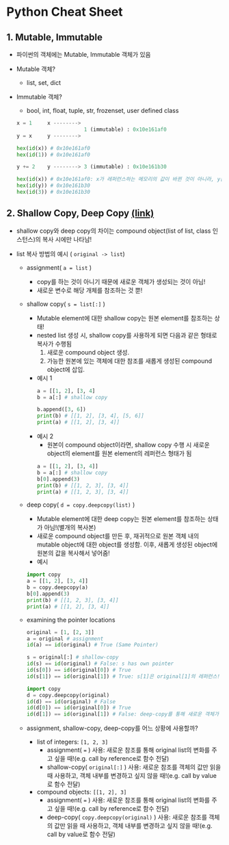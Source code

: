 # Python Cheat Sheet

## 1. Mutable, Immutable

* 파이썬의 객체에는 Mutable, Immutable 객체가 있음

* Mutable 객체?
  * list, set, dict

* Immutable 객체?
  * bool, int, float, tuple, str, frozenset, user defined class
  ```py
  x = 1     x --------> 
                        1 (immutable) : 0x10e161af0
  y = x     y -------->

  hex(id(x)) # 0x10e161af0
  hex(id(1)) # 0x10e161af0

  y += 2    y --------> 3 (immutable) : 0x10e161b30

  hex(id(x)) # 0x10e161af0: x가 레퍼런스하는 메모리의 값이 바뀐 것이 아니라, y는 새로운 메모리를 가리키게 됨!
  hex(id(y)) # 0x10e161b30
  hex(id(3)) # 0x10e161b30
  ```

## 2. Shallow Copy, Deep Copy [(link)](https://medium.com/@thawsitt/assignment-vs-shallow-copy-vs-deep-copy-in-python-f70c2f0ebd86)

* shallow copy와 deep copy의 차이는 compound object(list of list, class 인스턴스)의 복사 시에만 나타남!

* list 복사 방법의 예시 ( `original -> list`)
  * assignment( `a = list` )
    * copy를 하는 것이 아니기 때문에 새로운 객체가 생성되는 것이 아님!
    * 새로운 변수로 해당 개체를 참조하는 것 뿐!
  * shallow copy( `s = list[:]` )
    * Mutable element에 대한 shallow copy는 원본 element를 참조하는 상태!
    * nested list 생성 시, shallow copy를 사용하게 되면 다음과 같은 형태로 복사가 수행됨
      1. 새로운 compound object 생성.
      2. 가능한 원본에 있는 객체에 대한 참조를 새롭게 생성된 compound object에 삽입.
    * 예시 1
      ```py
      a = [[1, 2], [3, 4]
      b = a[:] # shallow copy
      
      b.append([3, 6])
      print(b) # [[1, 2], [3, 4], [5, 6]]
      print(a) # [[1, 2], [3, 4]]
      ``` 
    * 예시 2
      * 원본이 compound object이라면, shallow copy 수행 시 새로운 object의 element를 원본 element의 레퍼런스 형태가 됨
      ```py
      a = [[1, 2], [3, 4]]
      b = a[:] # shallow copy
      b[0].append(3)
      print(b) # [[1, 2, 3], [3, 4]]
      print(a) # [[1, 2, 3], [3, 4]]
      ```

  * deep copy( `d = copy.deepcopy(list)` )
    * Mutable element에 대한 deep copy는 원본 element를 참조하는 상태가 아님!(별개의 복사본)
    * 새로운 compound object를 만든 후, 재귀적으로 원본 객체 내의 mutable object에 대한 object를 생성함. 이후, 새롭게 생성된 object에 원본의 값을 복사해서 넣어줌!
    * 예시
    ```py
    import copy
    a = [[1, 2], [3, 4]]
    b = copy.deepcopy(a)
    b[0].append(3)
    print(b) # [[1, 2, 3], [3, 4]]
    print(a) # [[1, 2], [3, 4]]
    ```

  * examining the pointer locations
    ```py
    original = [1, [2, 3]]
    a = original # assignment
    id(a) == id(original) # True (Same Pointer)

    s = original[:] # shallow-copy
    id(s) == id(original) # False: s has own pointer
    id(s[0]) == id(original[0]) # True
    id(s[1]) == id(original[1]) # True: s[1]은 original[1]의 레퍼런스!

    import copy
    d = copy.deepcopy(original)
    id(d) == id(original) # False
    id(d[0]) == id(original[0]) # True
    id(d[1]) == id(original[1]) # False: deep-copy를 통해 새로운 객체가 생성되고, 생성된 객체에 original[1]의 값이 복사된 것!

    ```

  * assignment, shallow-copy, deep-copy를 어느 상황에 사용할까?
    * list of integers: `[1, 2, 3]`
      * assignment( `=` ) 사용: 새로운 참조를 통해 original list의 변화를 주고 싶을 때!(e.g. call by reference로 함수 전달)
      * shallow-copy( `original[:]` ) 사용: 새로운 참조를 객체의 값만 읽을 때 사용하고, 객체 내부를 변경하고 싶지 않을 때!(e.g. call by value로 함수 전달)
    * compound objects: `[[1, 2], 3]`
      * assignment( `=` ) 사용: 새로운 참조를 통해 original list의 변화를 주고 싶을 때!(e.g. call by reference로 함수 전달)
      * deep-copy( `copy.deepcopy(original)` ) 사용: 새로운 참조를 객체의 값만 읽을 때 사용하고, 객체 내부를 변경하고 싶지 않을 때!(e.g. call by value로 함수 전달)

